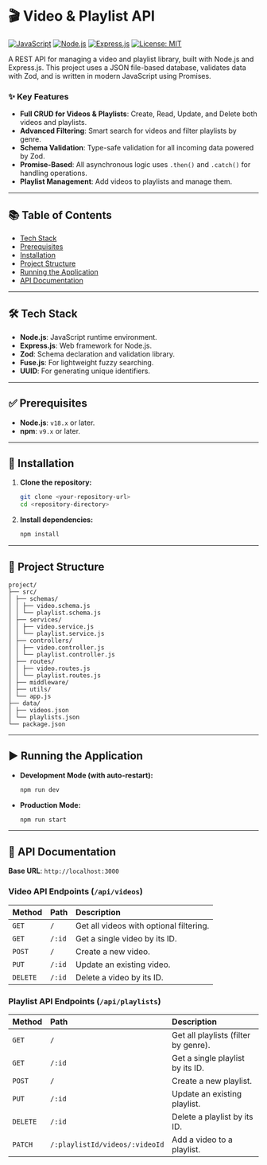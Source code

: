 # 🎬 Video & Playlist API

[![JavaScript](https://img.shields.io/badge/JavaScript-F7DF1E?style=for-the-badge&logo=javascript&logoColor=black)](https://developer.mozilla.org/en-US/docs/Web/JavaScript)
[![Node.js](https://img.shields.io/badge/Node.js-339933?style=for-the-badge&logo=nodedotjs&logoColor=white)](https://nodejs.org/)
[![Express.js](https://img.shields.io/badge/Express.js-000000?style=for-the-badge&logo=express&logoColor=white)](https://expressjs.com/)
[![License: MIT](https://img.shields.io/badge/License-MIT-yellow.svg?style=for-the-badge)](https://opensource.org/licenses/MIT)

A REST API for managing a video and playlist library, built with Node.js and Express.js. This project uses a JSON file-based database, validates data with Zod, and is written in modern JavaScript using Promises.

### ✨ Key Features

-   **Full CRUD for Videos & Playlists**: Create, Read, Update, and Delete both videos and playlists.
-   **Advanced Filtering**: Smart search for videos and filter playlists by genre.
-   **Schema Validation**: Type-safe validation for all incoming data powered by Zod.
-   **Promise-Based**: All asynchronous logic uses `.then()` and `.catch()` for handling operations.
-   **Playlist Management**: Add videos to playlists and manage them.

---

## 📚 Table of Contents

-   [Tech Stack](#-tech-stack)
-   [Prerequisites](#-prerequisites)
-   [Installation](#-installation)
-   [Project Structure](#-project-structure)
-   [Running the Application](#-running-the-application)
-   [API Documentation](#-api-documentation)

---

## 🛠️ Tech Stack

-   **Node.js**: JavaScript runtime environment.
-   **Express.js**: Web framework for Node.js.
-   **Zod**: Schema declaration and validation library.
-   **Fuse.js**: For lightweight fuzzy searching.
-   **UUID**: For generating unique identifiers.

---

## ✅ Prerequisites

-   **Node.js**: `v18.x` or later.
-   **npm**: `v9.x` or later.

---

## 🚀 Installation

1.  **Clone the repository:**
    ```bash
    git clone <your-repository-url>
    cd <repository-directory>
    ```

2.  **Install dependencies:**
    ```bash
    npm install
    ```

---

## 📂 Project Structure

```
project/
├── src/
│ ├── schemas/
│ │ ├── video.schema.js
│ │ └── playlist.schema.js
│ ├── services/
│ │ ├── video.service.js
│ │ └── playlist.service.js
│ ├── controllers/
│ │ ├── video.controller.js
│ │ └── playlist.controller.js
│ ├── routes/
│ │ ├── video.routes.js
│ │ └── playlist.routes.js
│ ├── middleware/
│ ├── utils/
│ └── app.js
├── data/
│ ├── videos.json
│ └── playlists.json
└── package.json
```

---

## ▶️ Running the Application

-   **Development Mode (with auto-restart):**
    ```bash
    npm run dev
    ```

-   **Production Mode:**
    ```bash
    npm run start
    ```

---

## 📖 API Documentation

**Base URL**: `http://localhost:3000`

### Video API Endpoints (`/api/videos`)

| Method   | Path         | Description                             |
| :------- | :----------- | :-------------------------------------- |
| `GET`    | `/`          | Get all videos with optional filtering. |
| `GET`    | `/:id`       | Get a single video by its ID.           |
| `POST`   | `/`          | Create a new video.                     |
| `PUT`    | `/:id`       | Update an existing video.               |
| `DELETE` | `/:id`       | Delete a video by its ID.               |

### Playlist API Endpoints (`/api/playlists`)

| Method   | Path                       | Description                        |
| :------- | :------------------------- | :--------------------------------- |
| `GET`    | `/`                        | Get all playlists (filter by genre). |
| `GET`    | `/:id`                     | Get a single playlist by its ID.   |
| `POST`   | `/`                        | Create a new playlist.             |
| `PUT`    | `/:id`                     | Update an existing playlist.       |
| `DELETE` | `/:id`                     | Delete a playlist by its ID.       |
| `PATCH`  | `/:playlistId/videos/:videoId` | Add a video to a playlist.         |
